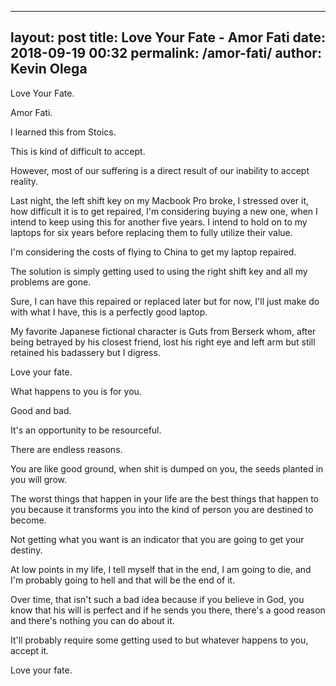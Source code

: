 
--- 
layout: post 
title: Love Your Fate - Amor Fati
date: 2018-09-19 00:32
permalink: /amor-fati/ 
author: Kevin Olega 
--- 
Love Your Fate. 

Amor Fati.

I learned this from Stoics.

This is kind of difficult to accept.

However, most of our suffering is a direct result of our inability to accept reality.

Last night, the left shift key on my Macbook Pro broke, I stressed over it, how difficult it is to get repaired, I'm considering buying a new one, when I intend to keep using this for another five years. I intend to hold on to my laptops for six years before replacing them to fully utilize their value.

I'm considering the costs of flying to China to get my laptop repaired.

The solution is simply getting used to using the right shift key and all my problems are gone.

Sure, I can have this repaired or replaced later but for now, I'll just make do with what I have, this is a perfectly good laptop.

My favorite Japanese fictional character is Guts from Berserk whom, after being betrayed by his closest friend, lost his right eye and left arm but still retained his badassery but I digress.

Love your fate.

What happens to you is for you.

Good and bad.

It's an opportunity to be resourceful.

There are endless reasons.

You are like good ground, when shit is dumped on you, the seeds planted in you will grow.

The worst things that happen in your life are the best things that happen to you because it transforms you into the kind of person you are destined to become.

Not getting what you want is an indicator that you are going to get your destiny.

At low points in my life, I tell myself that in the end, I am going to die, and I'm probably going to hell and that will be the end of it.

Over time, that isn't such a bad idea because if you believe in God, you know that his will is perfect and if he sends you there, there's a good reason and there's nothing you can do about it.

It'll probably require some getting used to but whatever happens to you, accept it.

Love your fate.

